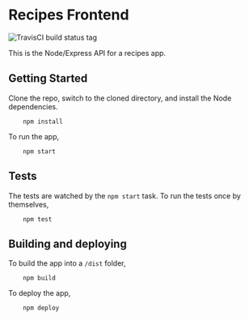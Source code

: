 # Recipes Frontend

<img src="https://api.travis-ci.org/vjwilson/recipes-frontend.svg?branch=master" alt="TravisCI build status tag" />

This is the Node/Express API for a recipes app.

## Getting Started

Clone the repo, switch to the cloned directory, and install the Node dependencies.

        npm install

To run the app,

        npm start

## Tests

The tests are watched by the `npm start` task. To run the tests once by themselves,

        npm test

## Building and deploying

To build the app into a `/dist` folder,

        npm build

To deploy the app,

        npm deploy

